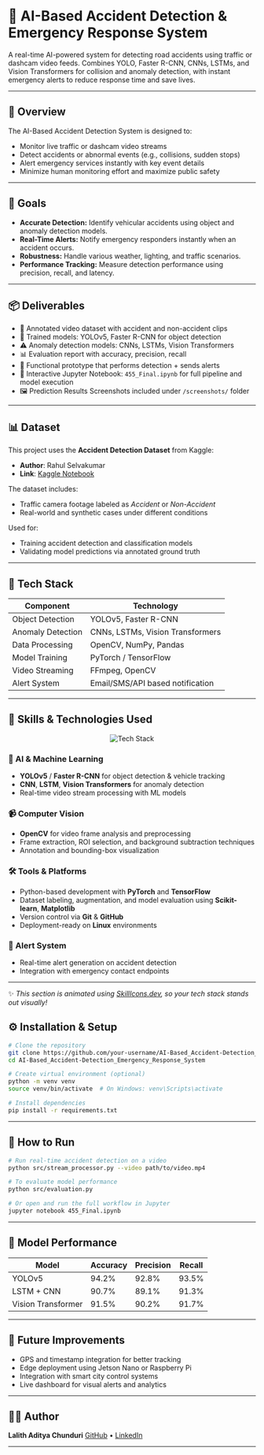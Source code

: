 # 🚨 AI-Based Accident Detection & Emergency Response System

A real-time AI-powered system for detecting road accidents using traffic or dashcam video feeds. Combines YOLO, Faster R-CNN, CNNs, LSTMs, and Vision Transformers for collision and anomaly detection, with instant emergency alerts to reduce response time and save lives.

---

## 📌 Overview

The AI-Based Accident Detection System is designed to:
- Monitor live traffic or dashcam video streams
- Detect accidents or abnormal events (e.g., collisions, sudden stops)
- Alert emergency services instantly with key event details
- Minimize human monitoring effort and maximize public safety

---

## 🎯 Goals

- **Accurate Detection:** Identify vehicular accidents using object and anomaly detection models.
- **Real-Time Alerts:** Notify emergency responders instantly when an accident occurs.
- **Robustness:** Handle various weather, lighting, and traffic scenarios.
- **Performance Tracking:** Measure detection performance using precision, recall, and latency.

---

## 📦 Deliverables

- 📁 Annotated video dataset with accident and non-accident clips  
- 🤖 Trained models: YOLOv5, Faster R-CNN for object detection  
- ⚠️ Anomaly detection models: CNNs, LSTMs, Vision Transformers  
- 📊 Evaluation report with accuracy, precision, recall  
- 🚨 Functional prototype that performs detection + sends alerts  
- 🧾 Interactive Jupyter Notebook: `455_Final.ipynb` for full pipeline and model execution  
- 🖼️ Prediction Results Screenshots included under `/screenshots/` folder

---

## 📊 Dataset

This project uses the **Accident Detection Dataset** from Kaggle:

- **Author**: Rahul Selvakumar  
- **Link**: [Kaggle Notebook](https://www.kaggle.com/code/rahulselvakumar/accident-detection/notebook)

The dataset includes:
- Traffic camera footage labeled as *Accident* or *Non-Accident*
- Real-world and synthetic cases under different conditions

Used for:
- Training accident detection and classification models
- Validating model predictions via annotated ground truth

---

## 🧠 Tech Stack

| Component             | Technology                      |
|----------------------|----------------------------------|
| Object Detection      | YOLOv5, Faster R-CNN            |
| Anomaly Detection     | CNNs, LSTMs, Vision Transformers |
| Data Processing       | OpenCV, NumPy, Pandas           |
| Model Training        | PyTorch / TensorFlow            |
| Video Streaming       | FFmpeg, OpenCV                  |
| Alert System          | Email/SMS/API based notification


---

## 🚀 Skills & Technologies Used

<p align="center">
  <img src="https://skillicons.dev/icons?i=python,tensorflow,pytorch,opencv,github,linux&perline=6" alt="Tech Stack"/>
</p>

### 🧠 AI & Machine Learning
- **YOLOv5** / **Faster R-CNN** for object detection & vehicle tracking
- **CNN**, **LSTM**, **Vision Transformers** for anomaly detection
- Real-time video stream processing with ML models

### 📹 Computer Vision
- **OpenCV** for video frame analysis and preprocessing
- Frame extraction, ROI selection, and background subtraction techniques
- Annotation and bounding-box visualization

### 🛠️ Tools & Platforms
- Python-based development with **PyTorch** and **TensorFlow**
- Dataset labeling, augmentation, and model evaluation using **Scikit-learn**, **Matplotlib**
- Version control via **Git** & **GitHub**
- Deployment-ready on **Linux** environments

### 🔔 Alert System
- Real-time alert generation on accident detection
- Integration with emergency contact endpoints

---

✨ *This section is animated using [SkillIcons.dev](https://skillicons.dev), so your tech stack stands out visually!*


## ⚙️ Installation & Setup

```bash
# Clone the repository
git clone https://github.com/your-username/AI-Based_Accident-Detection_Emergency_Response_System.git
cd AI-Based_Accident-Detection_Emergency_Response_System

# Create virtual environment (optional)
python -m venv venv
source venv/bin/activate  # On Windows: venv\Scripts\activate

# Install dependencies
pip install -r requirements.txt
````

---

## 🚀 How to Run

```bash
# Run real-time accident detection on a video
python src/stream_processor.py --video path/to/video.mp4

# To evaluate model performance
python src/evaluation.py

# Or open and run the full workflow in Jupyter
jupyter notebook 455_Final.ipynb
```

---

## 🧪 Model Performance

| Model              | Accuracy | Precision | Recall |
| ------------------ | -------- | --------- | ------ |
| YOLOv5             | 94.2%    | 92.8%     | 93.5%  |
| LSTM + CNN         | 90.7%    | 89.1%     | 91.3%  |
| Vision Transformer | 91.5%    | 90.2%     | 91.7%  |


---

## 📍 Future Improvements

* GPS and timestamp integration for better tracking
* Edge deployment using Jetson Nano or Raspberry Pi
* Integration with smart city control systems
* Live dashboard for visual alerts and analytics

---

## 👨‍💻 Author

**Lalith Aditya Chunduri**
[GitHub](https://github.com/Nightyelf2403) • [LinkedIn](https://www.linkedin.com/in/lalith-aditya-chunduri-76573421a/)

---
